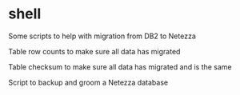 # shell
Some scripts to help with migration from DB2 to Netezza

Table row counts to make sure all data has migrated

Table checksum to make sure all data has migrated and is the same

Script to backup and groom a Netezza database
